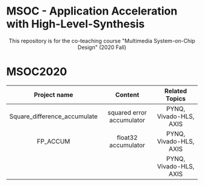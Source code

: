 # MSOC - Application Acceleration with High-Level-Synthesis 
<p align="center">
This repository is for the co-teaching course "Multimedia System-on-Chip Design" (2020 Fall)
</p>


# MSOC2020
| Project name | Content     |     Related Topics     |
|:------------:|:-------:    |:----------------------:|
| Square_difference_accumulate | squared error accumulator  | PYNQ, Vivado-HLS, AXIS |
| FP_ACCUM | float32 accumulator      | PYNQ, Vivado-HLS, AXIS |
|  |    | PYNQ, Vivado-HLS, AXIS |

